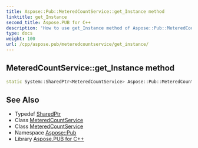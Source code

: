 ```yaml
---
title: Aspose::Pub::MeteredCountService::get_Instance method
linktitle: get_Instance
second_title: Aspose.PUB for C++
description: 'How to use get_Instance method of Aspose::Pub::MeteredCountService class in C++.'
type: docs
weight: 100
url: /cpp/aspose.pub/meteredcountservice/get_instance/
---
```

## MeteredCountService::get_Instance method




```cpp
static System::SharedPtr<MeteredCountService> Aspose::Pub::MeteredCountService::get_Instance()
```

## See Also

* Typedef [SharedPtr](../../../system/sharedptr/)
* Class [MeteredCountService](../)
* Class [MeteredCountService](../)
* Namespace [Aspose::Pub](../../)
* Library [Aspose.PUB for C++](../../../)
